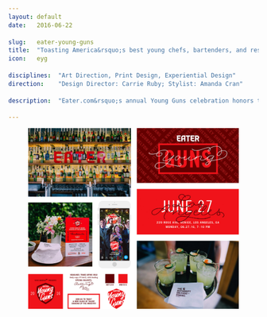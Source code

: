 ```yaml
---
layout: default
date:   2016-06-22

slug:   eater-young-guns
title:  "Toasting America&rsquo;s best young chefs, bartenders, and restauranteurs."
icon:   eyg

disciplines:  "Art Direction, Print Design, Experiential Design"
direction:    "Design Director: Carrie Ruby; Stylist: Amanda Cran"

description:  "Eater.com&rsquo;s annual Young Guns celebration honors the best up-and-coming individuals in the restaurant industry across the United States. To ring in the class of 2016, I developed a flexible design system for the year's festivities, anchored by big June bash. Treating brand moments for the entire experience, digitally and physically."

---
```


<figure>
  <img src="/media/eater-young-guns-2016_jessica-paoli.jpg" alt="">
</figure>